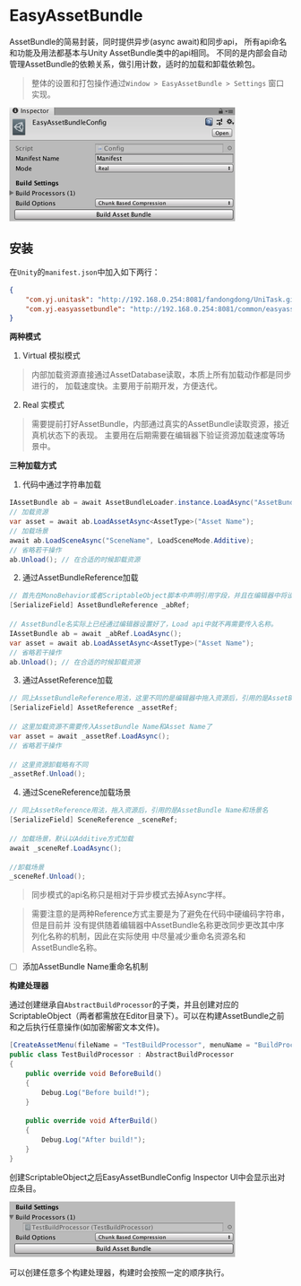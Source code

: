 # EasyAssetBundle

AssetBundle的简易封装，同时提供异步(async await)和同步api，
所有api命名和功能及用法都基本与Unity AssetBundle类中的api相同。
不同的是内部会自动管理AssetBundle的依赖关系，做引用计数，适时的加载和卸载依赖包。

> 整体的设置和打包操作通过`Window > EasyAssetBundle > Settings` 窗口实现。

![](images/inspector_ui.png)

## 安装

在`Unity`的`manifest.json`中加入如下两行：

```json
{
    "com.yj.unitask": "http://192.168.0.254:8081/fandongdong/UniTask.git#upm",
    "com.yj.easyassetbundle": "http://192.168.0.254:8081/common/easyassetbundle.git#upm"
}
```

**两种模式**
1.  Virtual 模拟模式
>  内部加载资源直接通过AssetDatabase读取，本质上所有加载动作都是同步进行的，
加载速度快。主要用于前期开发，方便迭代。
2.  Real 实模式
>  需要提前打好AssetBundle，内部通过真实的AssetBundle读取资源，接近真机状态下的表现。
主要用在后期需要在编辑器下验证资源加载速度等场景中。

**三种加载方式**
1.  代码中通过字符串加载
```cs
IAssetBundle ab = await AssetBundleLoader.instance.LoadAsync("AssetBundle Name");
// 加载资源
var asset = await ab.LoadAssetAsync<AssetType>("Asset Name");
// 加载场景
await ab.LoadSceneAsync("SceneName", LoadSceneMode.Additive);
// 省略若干操作
ab.Unload(); // 在合适的时候卸载资源
```
2. 通过AssetBundleReference加载
```cs
// 首先在MonoBehavior或者ScriptableObject脚本中声明引用字段，并且在编辑器中将设置好AssetBundle名称的资源拖入
[SerializeField] AssetBundleReference _abRef;

// AssetBundle名实际上已经通过编辑器设置好了，Load api中就不再需要传入名称。
IAssetBundle ab = await _abRef.LoadAsync();
var asset = await ab.LoadAssetAsync<AssetType>("Asset Name");
// 省略若干操作
ab.Unload(); // 在合适的时候卸载资源
```
3. 通过AssetReference加载
```cs
// 同上AssetBundleReference用法，这里不同的是编辑器中拖入资源后，引用的是AssetBundle Name和其中的某个资源名
[SerializeField] AssetReference _assetRef;

// 这里加载资源不需要传入AssetBundle Name和Asset Name了
var asset = await _assetRef.LoadAsync();
// 省略若干操作

// 这里资源卸载略有不同
_assetRef.Unload();
```
4. 通过SceneReference加载场景
```cs
// 同上AssetReference用法，拖入资源后，引用的是AssetBundle Name和场景名
[SerializeField] SceneReference _sceneRef;

// 加载场景，默认以Additive方式加载
await _sceneRef.LoadAsync();

//卸载场景
_sceneRef.Unload();
```
>  同步模式的api名称只是相对于异步模式去掉Async字样。

>  需要注意的是两种Reference方式主要是为了避免在代码中硬编码字符串，但是目前并
没有提供随着编辑器中AssetBundle名称更改同步更改其中序列化名称的机制，因此在实际使用
中尽量减少重命名资源名和AssetBundle名称。
* [ ]  添加AssetBundle Name重命名机制

**构建处理器**

通过创建继承自`AbstractBuildProcessor`的子类，并且创建对应的ScriptableObject（两者都需放在Editor目录下）。可以在构建AssetBundle之前和之后执行任意操作(如加密解密文本文件)。
```cs
[CreateAssetMenu(fileName = "TestBuildProcessor", menuName = "BuildProcessors/TestBuildProcessor")]
public class TestBuildProcessor : AbstractBuildProcessor
{
    public override void BeforeBuild()
    {
        Debug.Log("Before build!");
    }

    public override void AfterBuild()
    {
        Debug.Log("After build!");
    }
}
```
创建ScriptableObject之后EasyAssetBundleConfig Inspector UI中会显示出对应条目。

![](images/build_processors_ui.png)

可以创建任意多个构建处理器，构建时会按照一定的顺序执行。